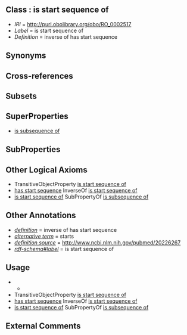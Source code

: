 
## Class : is start sequence of

 * *IRI* = http://purl.obolibrary.org/obo/RO_0002517
 * *Label* = is start sequence of
 * *Definition* = inverse of has start sequence

## Synonyms


## Cross-references


## Subsets


## SuperProperties

 * [is subsequence of](../../RO/25/RO_0002525.md)

## SubProperties


## Other Logical Axioms

 * TransitiveObjectProperty [is start sequence of](../../RO/17/RO_0002517.md)
 * [has start sequence](../../RO/16/RO_0002516.md) InverseOf [is start sequence of](../../RO/17/RO_0002517.md)
 * [is start sequence of](../../RO/17/RO_0002517.md) SubPropertyOf [is subsequence of](../../RO/25/RO_0002525.md)

## Other Annotations

 * *[definition](../../IAO/15/IAO_0000115.md)* = inverse of has start sequence
 * *[alternative term](../../IAO/18/IAO_0000118.md)* = starts
 * *[definition source](../../IAO/19/IAO_0000119.md)* = http://www.ncbi.nlm.nih.gov/pubmed/20226267
 * *[rdf-schema#label](../../el/rdf-schema#label.md)* = is start sequence of

## Usage

 * -
 * TransitiveObjectProperty [is start sequence of](../../RO/17/RO_0002517.md)
 * [has start sequence](../../RO/16/RO_0002516.md) InverseOf [is start sequence of](../../RO/17/RO_0002517.md)
 * [is start sequence of](../../RO/17/RO_0002517.md) SubPropertyOf [is subsequence of](../../RO/25/RO_0002525.md)

## External Comments

